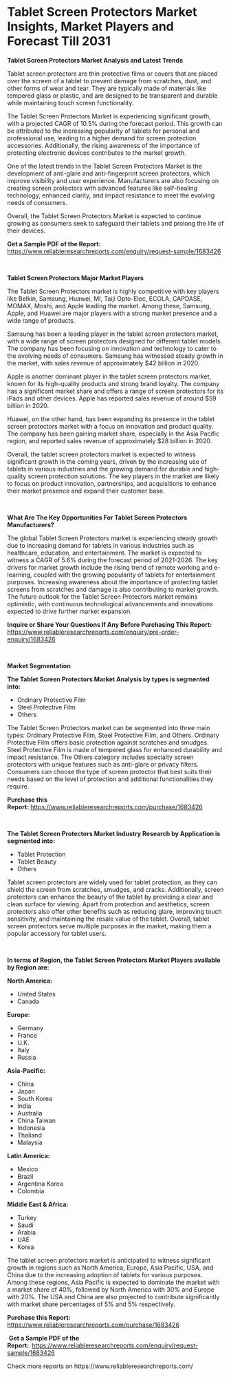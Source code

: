 <p><h1>Tablet Screen Protectors Market Insights, Market Players and Forecast Till 2031</h1></p><p><strong>Tablet Screen Protectors Market Analysis and Latest Trends</strong></p>
<p><p>Tablet screen protectors are thin protective films or covers that are placed over the screen of a tablet to prevent damage from scratches, dust, and other forms of wear and tear. They are typically made of materials like tempered glass or plastic, and are designed to be transparent and durable while maintaining touch screen functionality.</p><p>The Tablet Screen Protectors Market is experiencing significant growth, with a projected CAGR of 10.5% during the forecast period. This growth can be attributed to the increasing popularity of tablets for personal and professional use, leading to a higher demand for screen protection accessories. Additionally, the rising awareness of the importance of protecting electronic devices contributes to the market growth.</p><p>One of the latest trends in the Tablet Screen Protectors Market is the development of anti-glare and anti-fingerprint screen protectors, which improve visibility and user experience. Manufacturers are also focusing on creating screen protectors with advanced features like self-healing technology, enhanced clarity, and impact resistance to meet the evolving needs of consumers.</p><p>Overall, the Tablet Screen Protectors Market is expected to continue growing as consumers seek to safeguard their tablets and prolong the life of their devices.</p></p>
<p><strong>Get a Sample PDF of the Report:&nbsp;</strong> <a href="https://www.reliableresearchreports.com/enquiry/request-sample/1683426">https://www.reliableresearchreports.com/enquiry/request-sample/1683426</a></p>
<p>&nbsp;</p>
<p><strong>Tablet Screen Protectors Major Market Players</strong></p>
<p><p>The Tablet Screen Protectors market is highly competitive with key players like Belkin, Samsung, Huawei, MI, Taiji Opto-Elec, ECOLA, CAPDASE, MOMAX, Moshi, and Apple leading the market. Among these, Samsung, Apple, and Huawei are major players with a strong market presence and a wide range of products.</p><p>Samsung has been a leading player in the tablet screen protectors market, with a wide range of screen protectors designed for different tablet models. The company has been focusing on innovation and technology to cater to the evolving needs of consumers. Samsung has witnessed steady growth in the market, with sales revenue of approximately $42 billion in 2020.</p><p>Apple is another dominant player in the tablet screen protectors market, known for its high-quality products and strong brand loyalty. The company has a significant market share and offers a range of screen protectors for its iPads and other devices. Apple has reported sales revenue of around $59 billion in 2020.</p><p>Huawei, on the other hand, has been expanding its presence in the tablet screen protectors market with a focus on innovation and product quality. The company has been gaining market share, especially in the Asia Pacific region, and reported sales revenue of approximately $28 billion in 2020.</p><p>Overall, the tablet screen protectors market is expected to witness significant growth in the coming years, driven by the increasing use of tablets in various industries and the growing demand for durable and high-quality screen protection solutions. The key players in the market are likely to focus on product innovation, partnerships, and acquisitions to enhance their market presence and expand their customer base.</p></p>
<p>&nbsp;</p>
<p><strong>What Are The Key Opportunities For Tablet Screen Protectors Manufacturers?</strong></p>
<p><p>The global Tablet Screen Protectors market is experiencing steady growth due to increasing demand for tablets in various industries such as healthcare, education, and entertainment. The market is expected to witness a CAGR of 5.6% during the forecast period of 2021-2026. The key drivers for market growth include the rising trend of remote working and e-learning, coupled with the growing popularity of tablets for entertainment purposes. Increasing awareness about the importance of protecting tablet screens from scratches and damage is also contributing to market growth. The future outlook for the Tablet Screen Protectors market remains optimistic, with continuous technological advancements and innovations expected to drive further market expansion.</p></p>
<p><strong>Inquire or Share Your Questions If Any Before Purchasing This Report:</strong> <a href="https://www.reliableresearchreports.com/enquiry/pre-order-enquiry/1683426">https://www.reliableresearchreports.com/enquiry/pre-order-enquiry/1683426</a></p>
<p>&nbsp;</p>
<p><strong>Market Segmentation</strong></p>
<p><strong>The Tablet Screen Protectors Market Analysis by types is segmented into:</strong></p>
<p><ul><li>Ordinary Protective Film</li><li>Steel Protective Film</li><li>Others</li></ul></p>
<p><p>The Tablet Screen Protectors market can be segmented into three main types: Ordinary Protective Film, Steel Protective Film, and Others. Ordinary Protective Film offers basic protection against scratches and smudges. Steel Protective Film is made of tempered glass for enhanced durability and impact resistance. The Others category includes specialty screen protectors with unique features such as anti-glare or privacy filters. Consumers can choose the type of screen protector that best suits their needs based on the level of protection and additional functionalities they require.</p></p>
<p><strong>Purchase this Report:&nbsp;</strong><a href="https://www.reliableresearchreports.com/purchase/1683426">https://www.reliableresearchreports.com/purchase/1683426</a></p>
<p>&nbsp;</p>
<p><strong>The Tablet Screen Protectors Market Industry Research by Application is segmented into:</strong></p>
<p><ul><li>Tablet Protection</li><li>Tablet Beauty</li><li>Others</li></ul></p>
<p><p>Tablet screen protectors are widely used for tablet protection, as they can shield the screen from scratches, smudges, and cracks. Additionally, screen protectors can enhance the beauty of the tablet by providing a clear and clean surface for viewing. Apart from protection and aesthetics, screen protectors also offer other benefits such as reducing glare, improving touch sensitivity, and maintaining the resale value of the tablet. Overall, tablet screen protectors serve multiple purposes in the market, making them a popular accessory for tablet users.</p></p>
<p>&nbsp;</p>
<p><strong>In terms of Region, the Tablet Screen Protectors Market Players available by Region are:</strong></p>
<p>
    <p> <strong> North America: </strong>
        <ul>
            <li>United States</li>
            <li>Canada</li>
        </ul>
        </p> 
    <p> <strong> Europe: </strong>
        <ul>
            <li>Germany</li>
            <li>France</li>
            <li>U.K.</li>
            <li>Italy</li>
            <li>Russia</li>
        </ul>
        </p> 
    <p> <strong> Asia-Pacific: </strong>
        <ul>
            <li>China</li>
            <li>Japan</li>
            <li>South Korea</li>
            <li>India</li>
            <li>Australia</li>
            <li>China Taiwan</li>
            <li>Indonesia</li>
            <li>Thailand</li>
            <li>Malaysia</li>
        </ul>
        </p> 
    <p> <strong> Latin America: </strong>
        <ul>
            <li>Mexico</li>
            <li>Brazil</li>
            <li>Argentina Korea</li>
            <li>Colombia</li>
        </ul>
        </p> 
    <p> <strong> Middle East & Africa: </strong>
        <ul>
            <li>Turkey</li>
            <li>Saudi</li>
            <li>Arabia</li>
            <li>UAE</li>
            <li>Korea</li>
        </ul>
    </p>
    </p>
<p><p>The tablet screen protectors market is anticipated to witness significant growth in regions such as North America, Europe, Asia Pacific, USA, and China due to the increasing adoption of tablets for various purposes. Among these regions, Asia Pacific is expected to dominate the market with a market share of 40%, followed by North America with 30% and Europe with 20%. The USA and China are also projected to contribute significantly with market share percentages of 5% and 5% respectively.</p></p>
<p><strong>Purchase this Report: </strong><a href="https://www.reliableresearchreports.com/purchase/1683426">https://www.reliableresearchreports.com/purchase/1683426</a></p>
<p>&nbsp;<strong>Get a Sample PDF of the Report:&nbsp;&nbsp;</strong><a href="https://www.reliableresearchreports.com/enquiry/request-sample/1683426">https://www.reliableresearchreports.com/enquiry/request-sample/1683426</a></p>
<p><strong></strong></p>
<p>Check more reports on https://www.reliableresearchreports.com/</p>